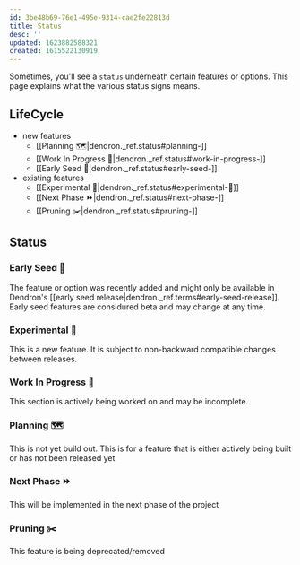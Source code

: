 ```yaml
---
id: 3be48b69-76e1-495e-9314-cae2fe22813d
title: Status
desc: ''
updated: 1623882588321
created: 1615522130919
---
```



Sometimes, you'll see a `status` underneath certain features or options. This page explains what the various status signs means.

## LifeCycle
- new features
	- [[Planning 🗺️|dendron._ref.status#planning-️]]
	- [[Work In Progress 🚧|dendron._ref.status#work-in-progress-]]
	- [[Early Seed 🌱|dendron._ref.status#early-seed-]]
- existing features
	- [[Experimental 🧪|dendron._ref.status#experimental-🧪]]
	- [[Next Phase ⏩|dendron._ref.status#next-phase-]]
	- [[Pruning ✂️|dendron._ref.status#pruning-️]]

## Status

### Early Seed 🌱

The feature or option was recently added and might only be available in Dendron's [[early seed release|dendron._ref.terms#early-seed-release]]. Early seed features are considured beta and may change at any time.

### Experimental 🧪 

This is a new feature. It is subject to non-backward compatible changes between releases.

### Work In Progress 🚧

This section is actively being worked on and may be incomplete. 

### Planning 🗺️ 

This is not yet build out. This is for a feature that is either actively being built or has not been released yet

### Next Phase ⏩

This will be implemented in the next phase of the project

### Pruning ✂️

This feature is being deprecated/removed

